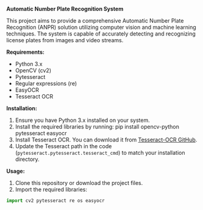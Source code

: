 **Automatic Number Plate Recognition System**

This project aims to provide a comprehensive Automatic Number Plate Recognition (ANPR) solution utilizing computer vision and machine learning techniques. The system is capable of accurately detecting and recognizing license plates from images and video streams.

**Requirements:**

- Python 3.x
- OpenCV (cv2)
- Pytesseract
- Regular expressions (re)
- EasyOCR
- Tesseract OCR

**Installation:**

1. Ensure you have Python 3.x installed on your system.
2. Install the required libraries by running: pip install opencv-python pytesseract easyocr
3. Install Tesseract OCR. You can download it from [Tesseract-OCR GitHub](https://github.com/tesseract-ocr/tesseract).
4. Update the Tesseract path in the code (`pytesseract.pytesseract.tesseract_cmd`) to match your installation directory.

**Usage:**

1. Clone this repository or download the project files.
2. Import the required libraries:
```python
import cv2 pytesseract re os easyocr
